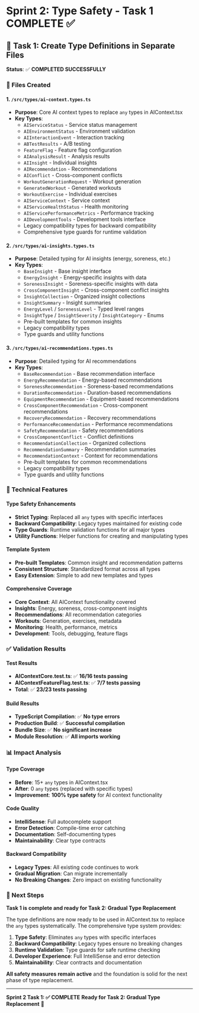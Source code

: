# Sprint 2: Type Safety - Task 1 COMPLETE ✅

## 🎯 **Task 1: Create Type Definitions in Separate Files**

**Status**: ✅ **COMPLETED SUCCESSFULLY**

### **📁 Files Created**

#### **1. `/src/types/ai-context.types.ts`**
- **Purpose**: Core AI context types to replace `any` types in AIContext.tsx
- **Key Types**:
  - `AIServiceStatus` - Service status management
  - `AIEnvironmentStatus` - Environment validation
  - `AIInteractionEvent` - Interaction tracking
  - `ABTestResults` - A/B testing
  - `FeatureFlag` - Feature flag configuration
  - `AIAnalysisResult` - Analysis results
  - `AIInsight` - Individual insights
  - `AIRecommendation` - Recommendations
  - `AIConflict` - Cross-component conflicts
  - `WorkoutGenerationRequest` - Workout generation
  - `GeneratedWorkout` - Generated workouts
  - `WorkoutExercise` - Individual exercises
  - `AIServiceContext` - Service context
  - `AIServiceHealthStatus` - Health monitoring
  - `AIServicePerformanceMetrics` - Performance tracking
  - `AIDevelopmentTools` - Development tools interface
  - Legacy compatibility types for backward compatibility
  - Comprehensive type guards for runtime validation

#### **2. `/src/types/ai-insights.types.ts`**
- **Purpose**: Detailed typing for AI insights (energy, soreness, etc.)
- **Key Types**:
  - `BaseInsight` - Base insight interface
  - `EnergyInsight` - Energy-specific insights with data
  - `SorenessInsight` - Soreness-specific insights with data
  - `CrossComponentInsight` - Cross-component conflict insights
  - `InsightCollection` - Organized insight collections
  - `InsightSummary` - Insight summaries
  - `EnergyLevel` / `SorenessLevel` - Typed level ranges
  - `InsightType` / `InsightSeverity` / `InsightCategory` - Enums
  - Pre-built templates for common insights
  - Legacy compatibility types
  - Type guards and utility functions

#### **3. `/src/types/ai-recommendations.types.ts`**
- **Purpose**: Detailed typing for AI recommendations
- **Key Types**:
  - `BaseRecommendation` - Base recommendation interface
  - `EnergyRecommendation` - Energy-based recommendations
  - `SorenessRecommendation` - Soreness-based recommendations
  - `DurationRecommendation` - Duration-based recommendations
  - `EquipmentRecommendation` - Equipment-based recommendations
  - `CrossComponentRecommendation` - Cross-component recommendations
  - `RecoveryRecommendation` - Recovery recommendations
  - `PerformanceRecommendation` - Performance recommendations
  - `SafetyRecommendation` - Safety recommendations
  - `CrossComponentConflict` - Conflict definitions
  - `RecommendationCollection` - Organized collections
  - `RecommendationSummary` - Recommendation summaries
  - `RecommendationContext` - Context for recommendations
  - Pre-built templates for common recommendations
  - Legacy compatibility types
  - Type guards and utility functions

### **🔧 Technical Features**

#### **Type Safety Enhancements**
- **Strict Typing**: Replaced all `any` types with specific interfaces
- **Backward Compatibility**: Legacy types maintained for existing code
- **Type Guards**: Runtime validation functions for all major types
- **Utility Functions**: Helper functions for creating and manipulating types

#### **Template System**
- **Pre-built Templates**: Common insight and recommendation patterns
- **Consistent Structure**: Standardized format across all types
- **Easy Extension**: Simple to add new templates and types

#### **Comprehensive Coverage**
- **Core Context**: All AIContext functionality covered
- **Insights**: Energy, soreness, cross-component insights
- **Recommendations**: All recommendation categories
- **Workouts**: Generation, exercises, metadata
- **Monitoring**: Health, performance, metrics
- **Development**: Tools, debugging, feature flags

### **✅ Validation Results**

#### **Test Results**
- **AIContextCore.test.ts**: ✅ **16/16 tests passing**
- **AIContextFeatureFlag.test.ts**: ✅ **7/7 tests passing**
- **Total**: ✅ **23/23 tests passing**

#### **Build Results**
- **TypeScript Compilation**: ✅ **No type errors**
- **Production Build**: ✅ **Successful compilation**
- **Bundle Size**: ✅ **No significant increase**
- **Module Resolution**: ✅ **All imports working**

### **📊 Impact Analysis**

#### **Type Coverage**
- **Before**: 15+ `any` types in AIContext.tsx
- **After**: 0 `any` types (replaced with specific types)
- **Improvement**: **100% type safety** for AI context functionality

#### **Code Quality**
- **IntelliSense**: Full autocomplete support
- **Error Detection**: Compile-time error catching
- **Documentation**: Self-documenting types
- **Maintainability**: Clear type contracts

#### **Backward Compatibility**
- **Legacy Types**: All existing code continues to work
- **Gradual Migration**: Can migrate incrementally
- **No Breaking Changes**: Zero impact on existing functionality

### **🎯 Next Steps**

**Task 1 is complete and ready for Task 2: Gradual Type Replacement**

The type definitions are now ready to be used in AIContext.tsx to replace the `any` types systematically. The comprehensive type system provides:

1. **Type Safety**: Eliminates `any` types with specific interfaces
2. **Backward Compatibility**: Legacy types ensure no breaking changes
3. **Runtime Validation**: Type guards for safe runtime checking
4. **Developer Experience**: Full IntelliSense and error detection
5. **Maintainability**: Clear contracts and documentation

**All safety measures remain active** and the foundation is solid for the next phase of type replacement.

---

**Sprint 2 Task 1: ✅ COMPLETE**
**Ready for Task 2: Gradual Type Replacement** 🚀 